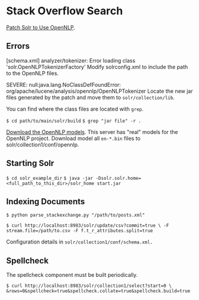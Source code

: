 Stack Overflow Search
================================

[Patch Solr to Use OpenNLP](http://wiki.apache.org/solr/OpenNLP).

Errors
------

[schema.xml] analyzer/tokenizer: Error loading class 'solr.OpenNLPTokenizerFactory'
Modify solrconfig.xml to include the path to the OpenNLP files.

SEVERE: null:java.lang.NoClassDefFoundError: org/apache/lucene/analysis/opennlp/OpenNLPTokenizer
Locate the new jar files generated by the patch and move them to
`solr/collection/lib`.

You can find where the class files are located with `grep`.

`$ cd path/to/main/solr/build`
`$ grep "jar file" -r .`

[Download the OpenNLP models](http://opennlp.sourceforge.net/models-1.5/).
This server has "real" models for the OpenNLP project. Download model
all `en-*.bin` files to solr/collection1/conf/opennlp.

Starting Solr
-------------

`$ cd solr_example_dir`
`$ java -jar -Dsolr.solr.home=<full_path_to_this_dir>/solr_home start.jar`


Indexing Documents
------------------

`$ python parse_stackexchange.py "/path/to/posts.xml"` 

`$ curl http://localhost:8983/solr/update/csv?commit=true \
    -F stream.file=/path/to.csv -F f.t_r_attributes.split=true`

Configuration details in `solr/collection1/conf/schema.xml.`

Spellcheck
----------

The spellcheck component must be built periodically.

`$ curl http://localhost:8983/solr/collection1/select?start=0 \
    &rows=0&spellcheck=true&spellcheck.collate=true&spellcheck.build=true`

